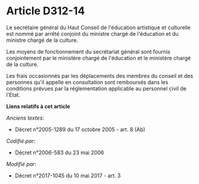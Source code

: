 # Article D312-14

Le secrétaire général du Haut Conseil de l'éducation artistique et culturelle est nommé par arrêté conjoint du ministre
chargé de l'éducation et du ministre chargé de la culture.

Les moyens de fonctionnement du secrétariat général sont fournis conjointement par le ministère chargé de l'éducation et le
ministère chargé de la culture.

Les frais occasionnés par les déplacements des membres du conseil et des personnes qu'il appelle en consultation sont
remboursés dans les conditions prévues par la réglementation applicable au personnel civil de l'Etat.

**Liens relatifs à cet article**

_Anciens textes_:

  - Décret n°2005-1289 du 17 octobre 2005 - art. 8 (Ab)

_Codifié par_:

  - Décret n°2006-583 du 23 mai 2006

_Modifié par_:

  - Décret n°2017-1045 du 10 mai 2017 - art. 3
